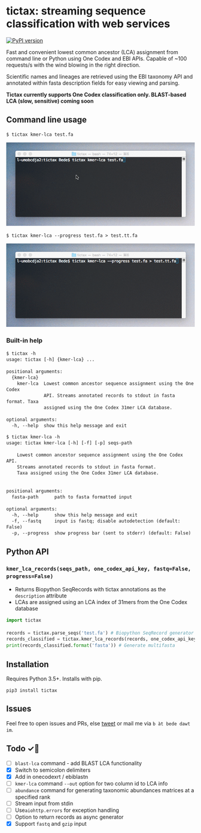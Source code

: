 # tictax: streaming sequence classification with web services
[![PyPI version](https://badge.fury.io/py/tictax.svg)](https://badge.fury.io/py/tictax)

Fast and convenient lowest common ancestor (LCA) assignment from command line or Python using One
Codex and EBI APIs. Capable of ~100 requests/s with the wind blowing in the right direction. 

Scientific names and lineages are retrieved using the EBI taxonomy API and annotated within fasta
description fields for easy viewing and parsing.  

**Tictax currently supports One Codex classification only. BLAST-based LCA (slow, sensitive) coming soon**

## Command line usage
```
$ tictax kmer-lca test.fa
```
![Tictax demo](demo.gif)
```
$ tictax kmer-lca --progress test.fa > test.tt.fa
```
![Tictax demo with progress](demo_progress.gif)  

### Built-in help
```
$ tictax -h
usage: tictax [-h] {kmer-lca} ...

positional arguments:
  {kmer-lca}
    kmer-lca  Lowest common ancestor sequence assignment using the One Codex
              API. Streams annotated records to stdout in fasta format. Taxa
              assigned using the One Codex 31mer LCA database.

optional arguments:
  -h, --help  show this help message and exit
```
```
$ tictax kmer-lca -h
usage: tictax kmer-lca [-h] [-f] [-p] seqs-path

    Lowest common ancestor sequence assignment using the One Codex API.
    Streams annotated records to stdout in fasta format.
    Taxa assigned using the One Codex 31mer LCA database.
    

positional arguments:
  fasta-path      path to fasta formatted input

optional arguments:
  -h, --help      show this help message and exit
  -f, --fastq     input is fastq; disable autodetection (default: False)
  -p, --progress  show progress bar (sent to stderr) (default: False)
```

## Python API
### `kmer_lca_records(seqs_path, one_codex_api_key, fastq=False, progress=False)`
- Returns Biopython SeqRecords with tictax annotations as the `description` attribute  
- LCAs are assigned using an LCA index of 31mers from the One Codex database
```python
import tictax

records = tictax.parse_seqs('test.fa') # Biopython SeqRecord generator 
records_classified = tictax.kmer_lca_records(records, one_codex_api_key) # List of SeqRecords
print(records_classified.format('fasta')) # Generate multifasta
```

## Installation
Requires Python 3.5+. Installs with pip.
```
pip3 install tictax
```

## Issues
Feel free to open issues and PRs, else [tweet](https://twitter.com/beconstant) or mail me via `b àt bede dawt im`.

## Todo ✓📌
- [ ] `blast-lca` command - add BLAST LCA functionality
- [x] Switch to semicolon delimiters
- [x] Add in onecodexrt / ebiblastn
- [ ] `kmer-lca` command `--out` option for two column id to LCA info
- [ ] `abundance` command for generating taxonomic abundances matrices at a specified rank
- [ ] Stream input from stdin
- [ ] Use`aiohttp.errors` for exception handling
- [ ] Option to return records as async generator 
- [x] Support `fastq` and `gzip` input
